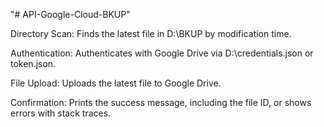 "# API-Google-Cloud-BKUP" 

Directory Scan:
Finds the latest file in D:\BKUP by modification time.

Authentication:
Authenticates with Google Drive via D:\credentials.json or token.json.

File Upload:
Uploads the latest file to Google Drive.

Confirmation:
Prints the success message, including the file ID, or shows errors with stack traces.
